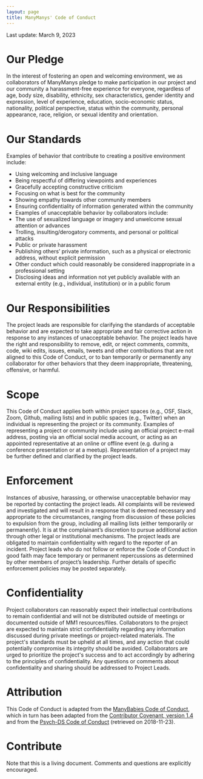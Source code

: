 ```yaml
---
layout: page
title: ManyManys' Code of Conduct
---
```

Last update: March 9, 2023

# Our Pledge
In the interest of fostering an open and welcoming environment, we as collaborators of  ManyManys pledge to make participation in our project and our community a harassment-free experience for everyone, regardless of age, body size, disability, ethnicity, sex characteristics, gender identity and expression, level of experience, education, socio-economic status, nationality, political perspective, status within the community, personal appearance, race, religion, or sexual identity and orientation.

# Our Standards
Examples of behavior that contribute to creating a positive environment include:
- Using welcoming and inclusive language
- Being respectful of differing viewpoints and experiences
- Gracefully accepting constructive criticism
- Focusing on what is best for the community
- Showing empathy towards other community members
- Ensuring confidentiality of information generated within the community
- Examples of unacceptable behavior by collaborators include:
- The use of sexualized language or imagery and unwelcome sexual attention or advances
- Trolling, insulting/derogatory comments, and personal or political attacks
- Public or private harassment
- Publishing others’ private information, such as a physical or electronic address, without explicit permission
- Other conduct which could reasonably be considered inappropriate in a professional setting
- Disclosing ideas and information not yet publicly available with an external entity (e.g., individual, institution) or in a public forum

# Our Responsibilities
The project leads are responsible for clarifying the standards of acceptable behavior and are expected to take appropriate and fair corrective action in response to any instances of unacceptable behavior.
The project leads have the right and responsibility to remove, edit, or reject comments, commits, code, wiki edits, issues, emails, tweets and other contributions that are not aligned to this Code of Conduct, or to ban temporarily or permanently any collaborator for other behaviors that they deem inappropriate, threatening, offensive, or harmful.

# Scope
This Code of Conduct applies both within project spaces (e.g., OSF, Slack, Zoom, Github, mailing lists) and in public spaces (e.g., Twitter) when an individual is representing the project or its community. Examples of representing a project or community include using an official project e-mail address, posting via an official social media account, or acting as an appointed representative at an online or offline event (e.g. during a conference presentation or at a meetup). Representation of a project may be further defined and clarified by the project leads.

# Enforcement
Instances of abusive, harassing, or otherwise unacceptable behavior may be reported by contacting the project leads. All complaints will be reviewed and investigated and will result in a response that is deemed necessary and appropriate to the circumstances, ranging from discussion of these policies to expulsion from the group, including all mailing lists (either temporarily or permanently). It is at the complainant’s discretion to pursue additional action through other legal or institutional mechanisms. The project leads are obligated to maintain confidentiality with regard to the reporter of an incident.
Project leads who do not follow or enforce the Code of Conduct in good faith may face temporary or permanent repercussions as determined by other members of project’s leadership.
Further details of specific enforcement policies may be posted separately.

# Confidentiality
Project collaborators can reasonably expect their intellectual contributions to remain confidential and will not be distributed outside of meetings or documented outside of MM1 resources/files. Collaborators to the project are expected to maintain strict confidentiality regarding any information discussed during private meetings or project-related materials. The project's standards must be upheld at all times, and any action that could potentially compromise its integrity should be avoided. Collaborators are urged to prioritize the project's success and to act accordingly by adhering to the principles of confidentiality. Any questions or comments about confidentiality and sharing should be addressed to Project Leads.

# Attribution
This Code of Conduct is adapted from the [ManyBabies Code of Conduct](https://manybabies.github.io/code_conduct/), which in turn has been adapted from the [Contributor Covenant, version 1.4](https://www.contributor-covenant.org/version/1/4/code-of-conduct.html) and from the [Psych-DS Code of Conduct](https://github.com/psych-ds/psych-DS/blob/master/CODE_OF_CONDUCT.md) (retrieved on 2018-11-23).

# Contribute
Note that this is a living document. Comments and questions are explicitly encouraged.
